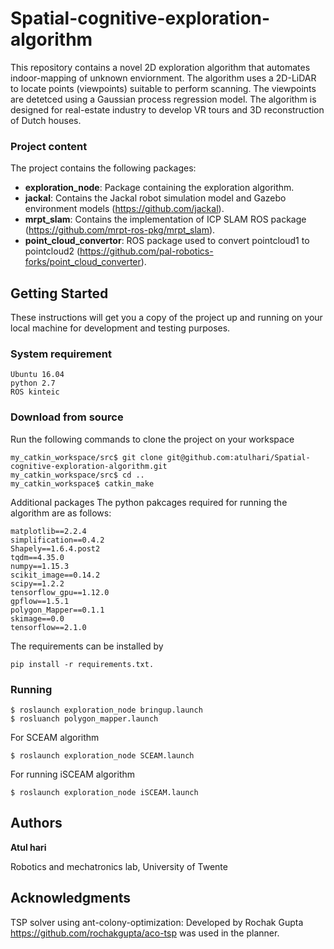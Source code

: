 # Spatial-cognitive-exploration-algorithm
This repository contains a novel 2D exploration algorithm that automates indoor-mapping of unknown enviornment. The algorithm uses a 2D-LiDAR to locate points (viewpoints) suitable to perform scanning. The viewpoints are detetced using a Gaussian process regression model. The algorithm is designed for real-estate industry to develop VR tours and 3D reconstruction of Dutch houses.

### Project content
The project contains the following packages:

* **exploration_node**: Package containing the exploration algorithm.
* **jackal**: Contains the Jackal robot simulation model and Gazebo environment models (https://github.com/jackal).
* **mrpt_slam**: Contains the implementation of ICP SLAM ROS package (https://github.com/mrpt-ros-pkg/mrpt_slam).
* **point_cloud_convertor**: ROS package used to convert pointcloud1 to pointcloud2 (https://github.com/pal-robotics-forks/point_cloud_converter).
## Getting Started
These instructions will get you a copy of the project up and running on your local machine for development and testing purposes.

### System requirement
```
Ubuntu 16.04
python 2.7
ROS kinteic
```
### Download from source
Run the following commands to clone the project on your workspace
```
my_catkin_workspace/src$ git clone git@github.com:atulhari/Spatial-cognitive-exploration-algorithm.git
my_catkin_workspace/src$ cd ..
my_catkin_workspace$ catkin_make
```
Additional packages
The python pakcages required for running the algorithm are as follows:
```
matplotlib==2.2.4
simplification==0.4.2
Shapely==1.6.4.post2
tqdm==4.35.0
numpy==1.15.3
scikit_image==0.14.2
scipy==1.2.2
tensorflow_gpu==1.12.0
gpflow==1.5.1
polygon_Mapper==0.1.1
skimage==0.0
tensorflow==2.1.0
```
The requirements can be installed by
```
pip install -r requirements.txt.
```
### Running
```
$ roslaunch exploration_node bringup.launch
$ rosluanch polygon_mapper.launch
```
For SCEAM algorithm
```
$ roslaunch exploration_node SCEAM.launch
```
For running iSCEAM algorithm
```
$ roslaunch exploration_node iSCEAM.launch
```
## Authors
**Atul hari**

Robotics and mechatronics lab, University of Twente

## Acknowledgments
TSP solver using ant-colony-optimization: Developed by Rochak Gupta https://github.com/rochakgupta/aco-tsp was used in the planner.
